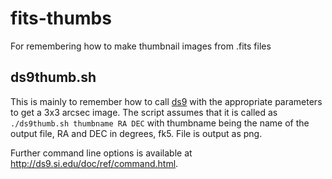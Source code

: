# fits-thumbs
For remembering how to make thumbnail images from .fits files

## ds9thumb.sh
This is mainly to remember how to call [ds9](http://ds9.si.edu/site/Home.html) with the appropriate parameters to get a 3x3 arcsec image. The script assumes that it is called as `./ds9thumb.sh thumbname RA DEC` with thumbname being the name of the output file, RA and DEC in degrees, fk5. File is output as png.

Further command line options is available at <http://ds9.si.edu/doc/ref/command.html>.

